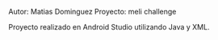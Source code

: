 Autor: Matias Dominguez
Proyecto: meli challenge

Proyecto realizado en Android Studio utilizando Java y XML.

